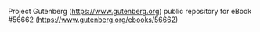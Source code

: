 Project Gutenberg (https://www.gutenberg.org) public repository for
eBook #56662 (https://www.gutenberg.org/ebooks/56662)
